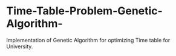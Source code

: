 # Time-Table-Problem-Genetic-Algorithm-
Implementation of Genetic Algorithm for optimizing Time table for University.
